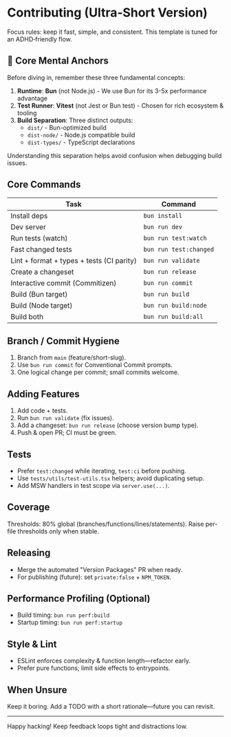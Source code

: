 # Contributing (Ultra‑Short Version)

Focus rules: keep it fast, simple, and consistent. This template is tuned for an
ADHD‑friendly flow.

## 🧠 Core Mental Anchors

Before diving in, remember these three fundamental concepts:

1. **Runtime**: **Bun** (not Node.js) - We use Bun for its 3-5x performance
   advantage
2. **Test Runner**: **Vitest** (not Jest or Bun test) - Chosen for rich
   ecosystem & tooling
3. **Build Separation**: Three distinct outputs:
   - `dist/` - Bun-optimized build
   - `dist-node/` - Node.js compatible build
   - `dist-types/` - TypeScript declarations

Understanding this separation helps avoid confusion when debugging build issues.

## Core Commands

| Task                                      | Command                |
| ----------------------------------------- | ---------------------- |
| Install deps                              | `bun install`          |
| Dev server                                | `bun run dev`          |
| Run tests (watch)                         | `bun run test:watch`   |
| Fast changed tests                        | `bun run test:changed` |
| Lint + format + types + tests (CI parity) | `bun run validate`     |
| Create a changeset                        | `bun run release`      |
| Interactive commit (Commitizen)           | `bun run commit`       |
| Build (Bun target)                        | `bun run build`        |
| Build (Node target)                       | `bun run build:node`   |
| Build both                                | `bun run build:all`    |

## Branch / Commit Hygiene

1. Branch from `main` (feature/short-slug).
2. Use `bun run commit` for Conventional Commit prompts.
3. One logical change per commit; small commits welcome.

## Adding Features

1. Add code + tests.
2. Run `bun run validate` (fix issues).
3. Add a changeset: `bun run release` (choose version bump type).
4. Push & open PR; CI must be green.

## Tests

- Prefer `test:changed` while iterating, `test:ci` before pushing.
- Use `tests/utils/test-utils.tsx` helpers; avoid duplicating setup.
- Add MSW handlers in test scope via `server.use(...)`.

## Coverage

Thresholds: 80% global (branches/functions/lines/statements). Raise per-file
thresholds only when stable.

## Releasing

- Merge the automated "Version Packages" PR when ready.
- For publishing (future): set `private:false` + `NPM_TOKEN`.

## Performance Profiling (Optional)

- Build timing: `bun run perf:build`
- Startup timing: `bun run perf:startup`

## Style & Lint

- ESLint enforces complexity & function length—refactor early.
- Prefer pure functions; limit side effects to entrypoints.

## When Unsure

Keep it boring. Add a TODO with a short rationale—future you can revisit.

---

Happy hacking! Keep feedback loops tight and distractions low.
